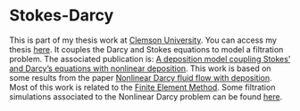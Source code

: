 # Stokes-Darcy
This is part of my thesis work at 
[Clemson University](https://www.clemson.edu/science/departments/math-stat/). You can access my thesis
[here](https://tigerprints.clemson.edu/all_dissertations/1968/).
It couples the Darcy and Stokes equations to model a filtration problem. 
The associated publication is: 
[A deposition model coupling Stokes’ and Darcy’s equations with nonlinear deposition](https://doi.org/10.1016/j.cam.2018.02.021).
This work is based on some results from the paper 
[Nonlinear Darcy fluid flow with deposition](https://doi.org/10.1016/j.cam.2016.06.025).
Most of this work is related to the [Finite Element Method](https://www.springer.com/gp/book/9780387759333).
Some filtration simulations associated to the Nonlinear Darcy problem can be found 
[here](https://medicineandmath/darcy/darcy.html). 
